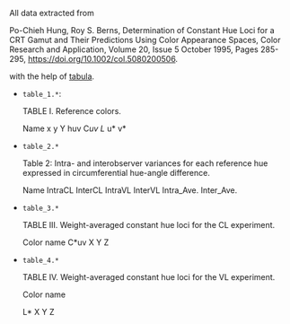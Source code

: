All data extracted from

Po-Chieh Hung, Roy S. Berns,
Determination of Constant Hue Loci for a CRT Gamut and Their Predictions Using
Color Appearance Spaces,
Color Research and Application, Volume 20, Issue 5 October 1995, Pages 285-295,
<https://doi.org/10.1002/col.5080200506>.

with the help of [tabula](https://github.com/tabulapdf/tabula).

- `table_1.*`:

  TABLE I. Reference colors.

  Name x y Y huv C*uv L* u* v*

- `table_2.*`

  Table 2: Intra- and interobserver variances for each reference hue expressed
  in circumferential hue-angle difference.

  Name IntraCL InterCL IntraVL InterVL Intra_Ave. Inter_Ave.

- `table_3.*`

  TABLE III. Weight-averaged constant hue loci for the CL experiment.

  Color name C\*uv X Y Z

- `table_4.*`

  TABLE IV. Weight-averaged constant hue loci for the VL experiment.

  Color name

  L\* X Y Z
